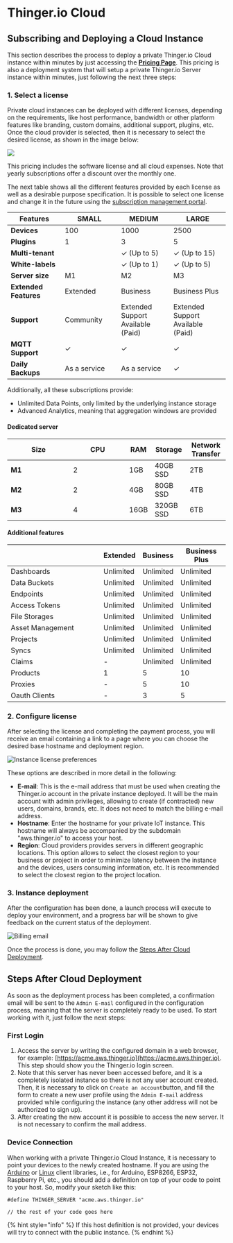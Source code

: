 # Thinger.io Cloud

## Subscribing and Deploying a Cloud Instance

This section describes the process to deploy a private Thinger.io Cloud instance within minutes by just accessing the [**Pricing Page**](https://thinger.io/pricing). This pricing is also a deployment system that will setup a private Thinger.io Server instance within minutes, just following the next three steps:&#x20;

### 1. Select a license

Private cloud instances can be deployed with different licenses, depending on the requirements, like host performance, bandwidth or other platform features like branding, custom domains, additional support,  plugins, etc. Once the cloud provider is selected, then it is necessary to select the desired license, as shown in the image below:

![](../../.gitbook/assets/cloud\_pricing.png)

This pricing includes the software license and all cloud expenses. Note that yearly subscriptions offer a discount over the monthly one.&#x20;

The next table shows all the different features provided by each license as well as a desirable purpose specification. It is possible to select one license and change it in the future using the [subscription management portal](https://thinger.chargebeeportal.com).&#x20;

<table><thead><tr><th width="191">Features</th><th width="178">SMALL</th><th width="184">MEDIUM</th><th width="211">LARGE</th></tr></thead><tbody><tr><td><strong>Devices</strong></td><td>100</td><td>1000</td><td>2500</td></tr><tr><td><strong>Plugins</strong></td><td>1</td><td>3</td><td>5</td></tr><tr><td><strong>Multi-tenant</strong></td><td></td><td>✓ (Up to 5)</td><td>✓ (Up to 15)</td></tr><tr><td><strong>White-labels</strong></td><td></td><td>✓ (Up to 1)</td><td>✓ (Up to 5)</td></tr><tr><td><strong>Server size</strong></td><td>M1</td><td>M2</td><td>M3</td></tr><tr><td><strong>Extended</strong> <strong>Features</strong></td><td>Extended</td><td>Business</td><td>Business Plus</td></tr><tr><td><strong>Support</strong></td><td>Community</td><td>Extended Support Available (Paid)</td><td>Extended Support Available (Paid)</td></tr><tr><td><strong>MQTT Support</strong></td><td>✓</td><td>✓</td><td>✓</td></tr><tr><td><strong>Daily Backups</strong></td><td>As a service</td><td>As a service</td><td>✓</td></tr></tbody></table>

Additionally, all these subscriptions provide:

* Unlimited Data Points, only limited by the underlying instance storage
* Advanced Analytics, meaning that aggregation windows are provided

#### Dedicated server

<table><thead><tr><th width="128">Size</th><th width="113">CPU</th><th>RAM</th><th>Storage</th><th>Network Transfer</th></tr></thead><tbody><tr><td><strong>M1</strong></td><td>2</td><td>1GB</td><td>40GB SSD</td><td>2TB</td></tr><tr><td><strong>M2</strong></td><td>2</td><td>4GB</td><td>80GB SSD</td><td>4TB</td></tr><tr><td><strong>M3</strong></td><td>4</td><td>16GB</td><td>320GB SSD</td><td>6TB</td></tr></tbody></table>

#### Additional features

<table><thead><tr><th width="198"></th><th>Extended</th><th>Business</th><th>Business Plus</th></tr></thead><tbody><tr><td>Dashboards</td><td>Unlimited</td><td>Unlimited</td><td>Unlimited</td></tr><tr><td>Data Buckets</td><td>Unlimited</td><td>Unlimited</td><td>Unlimited</td></tr><tr><td>Endpoints</td><td>Unlimited</td><td>Unlimited</td><td>Unlimited</td></tr><tr><td>Access Tokens</td><td>Unlimited</td><td>Unlimited</td><td>Unlimited</td></tr><tr><td>File Storages</td><td>Unlimited</td><td>Unlimited</td><td>Unlimited</td></tr><tr><td>Asset Management</td><td>Unlimited</td><td>Unlimited</td><td>Unlimited</td></tr><tr><td>Projects</td><td>Unlimited</td><td>Unlimited</td><td>Unlimited</td></tr><tr><td>Syncs</td><td>Unlimited</td><td>Unlimited</td><td>Unlimited</td></tr><tr><td>Claims</td><td>-</td><td>Unlimited</td><td>Unlimited</td></tr><tr><td>Products</td><td>1</td><td>5</td><td>10</td></tr><tr><td>Proxies</td><td>-</td><td>5</td><td>10</td></tr><tr><td>Oauth Clients</td><td>-</td><td>3</td><td>5</td></tr></tbody></table>

### 2.  Configure license

After selecting the license and completing the payment process, you will receive an email containing a link to a page where you can choose the desired base hostname and deployment region.

![Instance license preferences](../../.gitbook/assets/cloud\_configuration.png)

These options are described in more detail in the following:

* **E-mail**: This is the e-mail address that must be used when creating the Thinger.io account in the private instance deployed. It will be the main account with admin privileges, allowing to create (if contracted) new users, domains, brands, etc. It does not need to match the billing e-mail address.
* **Hostname**: Enter the hostname for your private IoT instance. This hostname will always be accompanied by the subdomain "aws.thinger.io" to access your host.
* **Region**: Cloud providers provides servers in different geographic locations. This option allows to select the closest region to your business or project in order to minimize latency between the instance and the devices, users consuming information, etc. It is recommended to select the closest region to the project location.

### 3. Instance deployment

After the configuration has been done, a launch process will execute to deploy your environment, and a progress bar will be shown to give feedback on the current status of the deployment.

![Billing email](../../.gitbook/assets/cloud\_deployment.png)

Once the process is done, you may follow the [Steps After Cloud Deployment](thinger.io-cloud-server.md#steps-after-cloud-deployment).

## Steps After Cloud Deployment

As soon as the deployment process has been completed, a confirmation email will be sent to the `Admin E-mail` configured in the configuration process, meaning that the server is completely ready to be used. To start working with it, just follow the next steps:

### First Login

1. Access the server by writing the configured domain in a web browser, for example: [https://acme.aws.thinger.io](https://acme.aws.thinger.io). This step should show you the Thinger.io login screen.
2. Note that this server has never been accessed before, and it is a completely isolated instance so there is not any user account created. Then, it is necessary to click on `Create an account`button, and fill the form to create a new user profile using the `Admin E-mail` address provided while configuring the instance (any other address will not be authorized to sign up).
3. After creating the new account it is possible to access the new server. It is not necessary to confirm the mail address.

### Device Connection

When working with a private Thinger.io Cloud Instance, it is necessary to point your devices to the newly created hostname. If you are using the [Arduino](../../arduino/) or [Linux](../../linux.md) client libraries, i.e., for Arduino, ESP8266, ESP32, Raspberry Pi, etc., you should add a definition on top of your code to point to your host. So, modify your sketch like this:

```
#define THINGER_SERVER "acme.aws.thinger.io"

// the rest of your code goes here
```

{% hint style="info" %}
If this host definition is not provided, your devices will try to connect with the public instance.&#x20;
{% endhint %}
